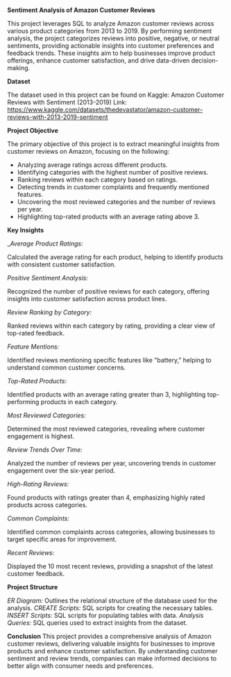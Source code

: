 ****Sentiment Analysis of Amazon Customer Reviews****

This project leverages SQL to analyze Amazon customer reviews across various product categories from 2013 to 2019. By performing sentiment analysis, the project categorizes reviews into positive, negative, or neutral sentiments, providing actionable insights into customer preferences and feedback trends. These insights aim to help businesses improve product offerings, enhance customer satisfaction, and drive data-driven decision-making.

**Dataset**

The dataset used in this project can be found on Kaggle: Amazon Customer Reviews with Sentiment (2013-2019) Link: https://www.kaggle.com/datasets/thedevastator/amazon-customer-reviews-with-2013-2019-sentiment

**Project Objective**

The primary objective of this project is to extract meaningful insights from customer reviews on Amazon, focusing on the following:

- Analyzing average ratings across different products.
- Identifying categories with the highest number of positive reviews.
- Ranking reviews within each category based on ratings.
- Detecting trends in customer complaints and frequently mentioned features.
- Uncovering the most reviewed categories and the number of reviews per year.
- Highlighting top-rated products with an average rating above 3.

**Key Insights**

__Average Product Ratings:_

Calculated the average rating for each product, helping to identify products with consistent customer satisfaction.

_Positive Sentiment Analysis:_

Recognized the number of positive reviews for each category, offering insights into customer satisfaction across product lines.

_Review Ranking by Category:_

Ranked reviews within each category by rating, providing a clear view of top-rated feedback.

_Feature Mentions:_

Identified reviews mentioning specific features like "battery," helping to understand common customer concerns.

_Top-Rated Products:_

Identified products with an average rating greater than 3, highlighting top-performing products in each category.

_Most Reviewed Categories:_

Determined the most reviewed categories, revealing where customer engagement is highest.

_Review Trends Over Time:_

Analyzed the number of reviews per year, uncovering trends in customer engagement over the six-year period.

_High-Rating Reviews:_

Found products with ratings greater than 4, emphasizing highly rated products across categories.

_Common Complaints:_

Identified common complaints across categories, allowing businesses to target specific areas for improvement.

_Recent Reviews:_

Displayed the 10 most recent reviews, providing a snapshot of the latest customer feedback.

**Project Structure**

_ER Diagram:_ Outlines the relational structure of the database used for the analysis.
_CREATE Scripts:_ SQL scripts for creating the necessary tables.
_INSERT Scripts:_ SQL scripts for populating tables with data.
_Analysis Queries:_ SQL queries used to extract insights from the dataset.

**Conclusion**
This project provides a comprehensive analysis of Amazon customer reviews, delivering valuable insights for businesses to improve products and enhance customer satisfaction. By understanding customer sentiment and review trends, companies can make informed decisions to better align with consumer needs and preferences.
